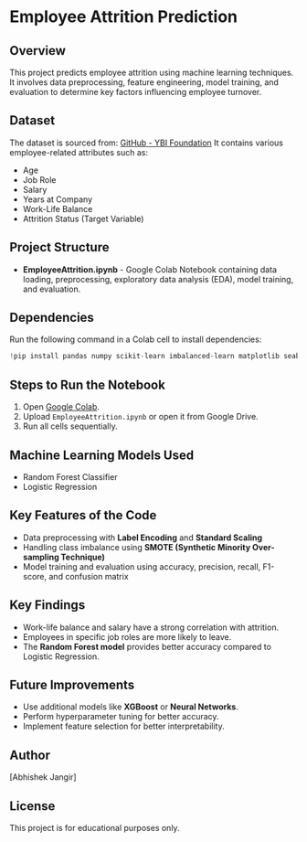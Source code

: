 # Employee Attrition Prediction

## Overview

This project predicts employee attrition using machine learning techniques. It involves data preprocessing, feature engineering, model training, and evaluation to determine key factors influencing employee turnover.

## Dataset

The dataset is sourced from:
[GitHub - YBI Foundation](https://github.com/YBI-Foundation/Dataset/raw/refs/heads/main/EmployeeAttrition.csv)
It contains various employee-related attributes such as:

- Age
- Job Role
- Salary
- Years at Company
- Work-Life Balance
- Attrition Status (Target Variable)

## Project Structure

- **EmployeeAttrition.ipynb** - Google Colab Notebook containing data loading, preprocessing, exploratory data analysis (EDA), model training, and evaluation.

## Dependencies

Run the following command in a Colab cell to install dependencies:

```python
!pip install pandas numpy scikit-learn imbalanced-learn matplotlib seaborn  
```

## Steps to Run the Notebook

1. Open [Google Colab](https://colab.research.google.com/).
2. Upload `EmployeeAttrition.ipynb` or open it from Google Drive.
3. Run all cells sequentially.

## Machine Learning Models Used

- Random Forest Classifier
- Logistic Regression

## Key Features of the Code

- Data preprocessing with **Label Encoding** and **Standard Scaling**
- Handling class imbalance using **SMOTE (Synthetic Minority Over-sampling Technique)**
- Model training and evaluation using accuracy, precision, recall, F1-score, and confusion matrix

## Key Findings

- Work-life balance and salary have a strong correlation with attrition.
- Employees in specific job roles are more likely to leave.
- The **Random Forest model** provides better accuracy compared to Logistic Regression.

## Future Improvements

- Use additional models like **XGBoost** or **Neural Networks**.
- Perform hyperparameter tuning for better accuracy.
- Implement feature selection for better interpretability.

## Author

[Abhishek Jangir]

## License

This project is for educational purposes only.

